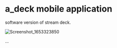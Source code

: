 # a_deck mobile application

software version of stream deck.


![Screenshot_1653323850](https://user-images.githubusercontent.com/78088910/169867158-3e6b84cc-dcec-4659-8419-b53d78b9f118.png)

...
